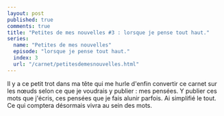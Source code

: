 ```yaml
---
layout: post
published: true
comments: true
title: "Petites de mes nouvelles #3 : lorsque je pense tout haut."
series:
  name: "Petites de mes nouvelles"
  episode: "lorsque je pense tout haut."
  index: 3
  url: "/carnet/petitesdemesnouvelles.html"
---
```

Il y a ce petit trot dans ma tête qui me hurle d'enfin convertir ce carnet sur les nœuds selon ce que je voudrais y publier : mes pensées. Y publier ces mots que j'écris, ces pensées que je fais alunir parfois. Ai simplifié le tout. Ce qui comptera désormais vivra au sein des mots.
